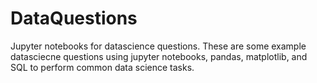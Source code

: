 # DataQuestions
Jupyter notebooks for datascience questions.  These are some example datasciecne questions using jupyter notebooks, pandas, matplotlib, and SQL to perform common data science tasks.
